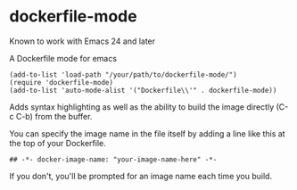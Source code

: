 dockerfile-mode
===============
Known to work with Emacs 24 and later

A Dockerfile mode for emacs

    (add-to-list 'load-path "/your/path/to/dockerfile-mode/")
    (require 'dockerfile-mode)
    (add-to-list 'auto-mode-alist '("Dockerfile\\'" . dockerfile-mode))

Adds syntax highlighting as well as the ability to build the image
directly (C-c C-b) from the buffer.

You can specify the image name in the file itself by adding a line like this
at the top of your Dockerfile.

    ## -*- docker-image-name: "your-image-name-here" -*-

If you don't, you'll be prompted for an image name each time you build.
